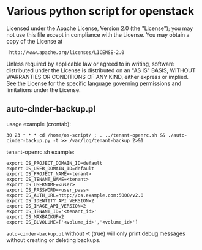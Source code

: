 # Various python script for openstack

Licensed under the Apache License, Version 2.0 (the "License"); you may
not use this file except in compliance with the License. You may obtain
a copy of the License at

     http://www.apache.org/licenses/LICENSE-2.0

Unless required by applicable law or agreed to in writing, software
distributed under the License is distributed on an "AS IS" BASIS, WITHOUT
WARRANTIES OR CONDITIONS OF ANY KIND, either express or implied. See the
License for the specific language governing permissions and limitations
under the License.


## auto-cinder-backup.pl

usage example (crontab):

`30 23 * * * cd /home/os-script/ ; . ../tenant-openrc.sh && ./auto-cinder-backup.py -t >> /var/log/tenant-backup 2>&1`

tenant-openrc.sh example:

```
export OS_PROJECT_DOMAIN_ID=default
export OS_USER_DOMAIN_ID=default
export OS_PROJECT_NAME=<tenant>
export OS_TENANT_NAME=<tenant>
export OS_USERNAME=<user>
export OS_PASSWORD=<user_pass>
export OS_AUTH_URL=http://os.example.com:5000/v2.0
export OS_IDENTITY_API_VERSION=2
export OS_IMAGE_API_VERSION=2
export OS_TENANT_ID='<tenant_id>'
export OS_MAXBACKUP=2
export OS_BLVOLUME=['<volume_id>','<volume_id>']
```

`auto-cinder-backup.pl` without -t (true) will only print debug messages without creating or deleting backups.


